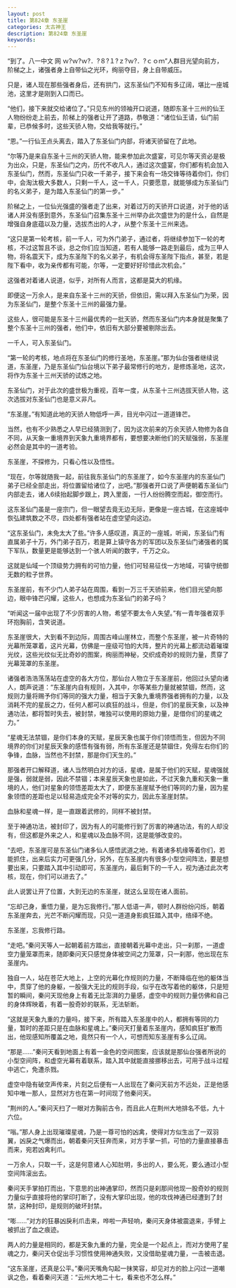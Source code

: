 ```yaml
---
layout: post
title: 第824章 东圣崖
categories: 太古神王
description: 第824章 东圣崖
keywords:
---
```


“到了。八一中文 网   ｗ?ｗ?ｗ?．?８?１?ｚ?ｗ?．?ｃｏｍ”人群目光望向前方，阶梯之上，诸强者身上自带仙之光环，绚丽夺目，身上自带威压。

只是，诸人现在那些强者身后，还有拱门，这东圣仙门不知有多辽阔，堪比一座城池，这里才是刚到入口而已。

“他们，接下来就交给诸位了。”只见东州的领袖开口说道，随即东圣十三州的仙王人物纷纷走上前去，阶梯上的强者让开了道路，恭敬道：“诸位仙王请，仙门前辈，已恭候多时，这些天骄人物，交给我等就行。”

“恩。”一行仙王点头离去，踏入了东圣仙门内部，将诸天骄留在了此地。

“尔等乃是来自东圣十三州的天骄人物，能来参加此次盛宴，可见尔等天资必是极为出众，只是，东圣仙门之内，历代不收凡人，通过这次盛宴，你们都有机会加入东圣仙门，然而，东圣仙门只收一千弟子，接下来会有一场交锋等待着你们，你们中，会淘汰极大多数人，只剩一千人，这一千人，只要愿意，就能够成为东圣仙门的名义弟子，是为踏入东圣仙门的第一步。”

阶梯之上，一位仙光强盛的强者走了出来，对着过万的天骄开口说道，对于他的话诸人并没有感到意外，东圣仙门召集东圣十三州举办此次盛世为的是什么，自然是增强自身底蕴以及力量，选拔杰出的人才，从整个东圣十三州来选。

“这只是第一轮考核，前一千人，可为外门弟子，通过者，将继续参加下一轮的考核，不过这暂且不谈，总之你们应当知道，若有人能够一路走到最后，成为三甲人物，将名震天下，成为东圣陛下的名义弟子，有机会得东圣陛下指点，甚至，若是陛下看中，收为亲传都有可能，尔等，一定要好好珍惜此次机会。”

这强者对着诸人说道，似乎，对所有人而言，这都是莫大的机缘。

即便这一万余人，是来自东圣十三州的天骄，但依旧，需以拜入东圣仙门为荣，因为东圣仙门，是整个东圣十三州的最强力量。

这些人，很可能是东圣十三州最优秀的一批天骄，然而东圣仙门内本身就是聚集了整个东圣十三州的强者，他们中，依旧有大部分要被剔除出去。

一千人，可入东圣仙门。

“第一轮的考核，地点将在东圣仙门的修行圣地，东圣崖。”那为仙台强者继续说道，东圣崖，乃是东圣仙门仙台境以下弟子最常修行的地方，是修炼圣地，这次，将作为东圣十三州天骄的试炼之地。

东圣仙门，对于此次的盛世极为重视，百年一度，从东圣十三州选拔天骄人物，这次选拔对东圣仙门也是意义非凡。

“东圣崖。”有知道此地的天骄人物低呼一声，目光中闪过一道道锋芒。

当然，也有不少熟悉之人早已经猜测到了，因为这次前来的万余天骄人物修为各自不同，从天象一重境界到天象九重境界都有，要想要决断他们的天赋强弱，东圣崖必然会是其中的一道考验。

东圣崖，不探修为，只看心性以及悟性。

“现在，尔等就随我一起，前往我东圣仙门的东圣崖了，如今东圣崖内的东圣仙门弟子已经全部走出，将位置留给诸位了，出吧。”那强者开口说了声便朝着东圣仙门内部走去，诸人6续抬起脚步跟上，跨入里面，一行人纷纷腾空而起，御空而行。

这东圣仙门虽是一座宗门，但一眼望去竟无边无际，更像是一座古城，在这座城中恢弘建筑数之不尽，四处都有强者站在虚空望向这边。

“这东圣仙门，未免太大了些。”许多人感叹道，真正的一座城，听闻，东圣仙门有直属弟子十万，外门弟子百万，若是算上镇守各方的军团以及东圣仙门诸强者的属下军队，数量更是能够达到一个骇人听闻的数字，千万之众。

这就是仙域一个顶级势力拥有的可怕力量，他们可轻易征伐一方地域，可镇守统御无数的粒子世界。

东圣崖前，有不少门人弟子站在周围，看到一万三千天骄前来，他们目光望向那边，眼中锋芒闪耀，这些人，也想成为东圣仙门的弟子吗？

“听闻这一届中出现了不少厉害的人物，希望不要太令人失望。”有一青年强者双手环抱胸前，含笑说道。

东圣崖很大，大到看不到边际，周围古峰山崖林立，而整个东圣崖，被一片奇特的光幕所笼罩着，这片光幕，仿佛是一座级可怕的大阵，整片的光幕上都流动着璀璨光纹，这些光纹似无比奇妙的图案，绚丽而神秘，交织成奇妙的规则力量，贯穿了光幕笼罩的东圣崖。

诸强者浩浩荡荡站在虚空的各大方位，那仙台人物立于东圣崖前，他回过头望向诸人，朗声说道：“东圣崖内自有规则，入其中，尔等某些力量就被禁锢，然而，这规则力量将赐予你们等同的强大力量，相当于天象九重境界强者拥有的力量，以及消耗不完的星辰之力，任何人都可以疯狂的战斗，但是，你们的星辰天象，以及神通功法，都将暂时失去，被封禁，唯独可以使用的原始力量，是借你们的星魂之力。”

“星魂无法禁锢，是你们本身的天赋，星辰天象也属于你们领悟而生，但因为不同境界的你们对星辰天象的感悟有强有弱，所有东圣崖还是禁锢住，免得左右你们的争锋，血脉，当然也不封禁，那是你们天生的。”

那强者开口解释道，诸人当然明白对方的话，星魂，是属于他们的天赋，星魂强就是强，弱就是弱，因此不禁锢；本来星辰天象也是如此，不过天象九重和天象一重境的人，他们对星象的领悟差距太大了，即便东圣崖赋予他们等同的力量，因为星象领悟的差距也足以轻易造成完全不对等的实力，因此东圣崖封禁。

血脉和星魂一样，是一直跟着武修的，同样不被封禁。

至于神通功法，被封印了，因为有人的可能修行到了厉害的神通功法，有的人却没有，但这都是外来之人，和星魂以及血脉不同，这是能够改变的。

“去吧，东圣崖可是东圣仙门诸多仙人感悟武道之地，有着诸多机缘等着你们，若能抓住，出来后实力可更强几分，另外，在东圣崖内有很多小型空间阵法，要是想要出来，只要踏入其中引动即可，东圣崖内，最后剩下的一千人，视为通过此次考核，现在，你们可以进去了。”

此人说罢让开了位置，大到无边的东圣崖，就这么呈现在诸人面前。

“忘却己身，重悟力量，是为忘我修行。”那人低语一声，顿时人群纷纷闪烁，朝着东圣崖奔去，光芒不断闪耀而现，只见一道道身影疯狂踏入其中，络绎不绝。

东圣崖，忘我修行路。

“走吧。”秦问天等人一起朝着前方踏出，直接朝着光幕中走出，只一刹那，一道虚空力量笼罩而来，随即秦问天只感觉身体被空间之力笼罩，只一刹那，他出现在东圣崖内。

独自一人，站在苍茫大地上，上空的光幕化作规则的力量，不断降临在他的躯体当中，贯穿了他的身躯，一股强大无比的规则手段，似乎在改写着他的躯体，只是短暂的瞬间，秦问天现他身上有着无比澎湃的力量感，虚空中的规则力量仿佛和自己的身体辉映着，有着一股奇妙的联系，无法斩断。

“这就是天象九重的力量吗，接下来，所有踏入东圣崖中的人，都拥有等同的力量，暂时的差距只是在血脉和星魂上。”秦问天打量着东圣崖内，感知疯狂扩散而出，他现感知所覆盖之地，竟然只有一个人，可想而知东圣崖有多么辽阔。

“那是……”秦问天看到地面上有着一金色的空间图案，应该就是那仙台强者所说的小型空间阵，和虚空光幕有着联系，踏入其中就能直接挪移出去，可用于战斗过程中逃亡，免遭杀戮。

虚空中隐有破空声传来，片刻之后便有一人出现在了秦问天前方不远处，正是他感知中唯一那人，显然对方也在第一时间现了他秦问天。

“荆州的人。”秦问天扫了一眼对方胸前古令，而且此人在荆州大地排名不低，九十六位。

“嗡。”那人身上出现璀璨星魂，乃是一尊可怕的凶禽，使得对方似生出了一双羽翼，凶戾之气爆而出，朝着秦问天狂奔而来，对方手掌一抓，可怕的力量直接暴击而来，宛若凶禽利爪。

一万余人，只取一千，这是何意诸人心知肚明，多出的人，要么死，要么通过小型空间阵滚出去。

秦问天手掌拍打而出，下意思的出神通掌印，然而只是刹那间他现一股奇妙的规则力量似乎直接将他的掌印打断了，没有大掌印出现，他的攻伐神通已经遭到了封禁，这种封印，是规则的破坏封禁。

“嘭……”对方的狂暴凶戾利爪击来，哗啦一声轻响，秦问天身体被震退来，手臂上被抓出了血之痕迹。

两人的力量是相同的，都是天象九重的力量，完全是一个起点上，而对方使用了星魂之力，秦问天仓促出手习惯性使用神通失败，又没借助星魂力量，一击被击退。

“这东圣崖，还真是公平。”秦问天嘴角勾起一抹笑容，却见对方的脸上闪过一道嘲讽之色，看着秦问天道：“云州大地二十七，看来也不怎么样。”
